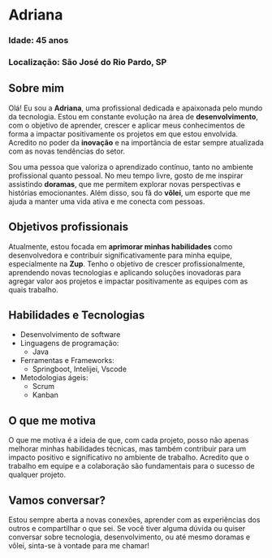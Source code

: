 # Adriana

### Idade: 45 anos  
### Localização: São José do Rio Pardo, SP

## Sobre mim

Olá! Eu sou a **Adriana**, uma profissional dedicada e apaixonada pelo mundo da tecnologia. Estou em constante evolução na área de **desenvolvimento**, com o objetivo de aprender, crescer e aplicar meus conhecimentos de forma a impactar positivamente os projetos em que estou envolvida. Acredito no poder da **inovação** e na importância de estar sempre atualizada com as novas tendências do setor.

Sou uma pessoa que valoriza o aprendizado contínuo, tanto no ambiente profissional quanto pessoal. No meu tempo livre, gosto de me inspirar assistindo **doramas**, que me permitem explorar novas perspectivas e histórias emocionantes. Além disso, sou fã do **vôlei**, um esporte que me ajuda a manter uma vida ativa e me conecta com pessoas.

## Objetivos profissionais

Atualmente, estou focada em **aprimorar minhas habilidades** como desenvolvedora e contribuir significativamente para minha equipe, especialmente na **Zup**. Tenho o objetivo de crescer profissionalmente, aprendendo novas tecnologias e aplicando soluções inovadoras para agregar valor aos projetos e impactar positivamente as equipes com as quais trabalho.

## Habilidades e Tecnologias

- Desenvolvimento de software
- Linguagens de programação: 
  - Java
- Ferramentas e Frameworks:
  - Springboot, Intelijei, Vscode
- Metodologias ágeis:
  - Scrum
  - Kanban


## O que me motiva

O que me motiva é a ideia de que, com cada projeto, posso não apenas melhorar minhas habilidades técnicas, mas também contribuir para um impacto positivo e significativo no ambiente de trabalho. Acredito que o trabalho em equipe e a colaboração são fundamentais para o sucesso de qualquer projeto.

## Vamos conversar?

Estou sempre aberta a novas conexões, aprender com as experiências dos outros e compartilhar o que sei. Se você tiver alguma dúvida ou quiser conversar sobre tecnologia, desenvolvimento, ou até mesmo doramas e vôlei, sinta-se à vontade para me chamar!

